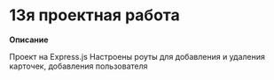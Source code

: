 # 13я проектная работа

**Описание**


Проект на Express.js 
Настроены роуты для добавления и удаления карточек, добавления пользователя
